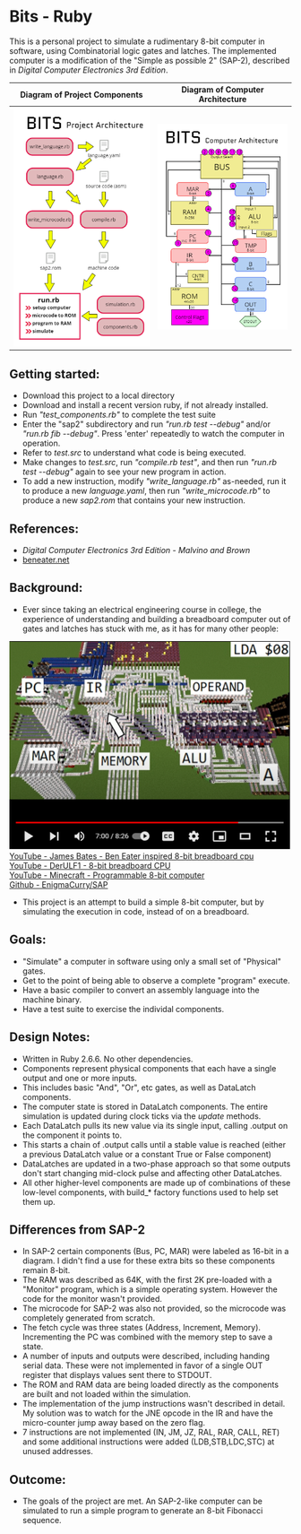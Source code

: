 # Bits - Ruby
This is a personal project to simulate a rudimentary 8-bit computer in software, using Combinatorial logic gates and latches.
The implemented computer is a modification of the "Simple as possible 2" (SAP-2), described in *Digital Computer Electronics 3rd Edition*.

Diagram of Project Components |  Diagram of Computer Architecture
------------------------------|-----------------------------------
![Diagram of Project Architecture](/images/software_arch.png?raw=true "Project Architecture")|![Diagram of Computer Architecture](/images/sap2_arch.png?raw=true "SAP-2-like Computer Architecture")

## Getting started:
* Download this project to a local directory
* Download and install a recent version ruby, if not already installed.
* Run *"test_components.rb"* to complete the test suite
* Enter the "sap2" subdirectory and run *"run.rb test --debug"* and/or *"run.rb fib --debug"*. Press 'enter' repeatedly to watch the computer in operation.
* Refer to *test.src* to understand what code is being executed.
* Make changes to *test.src*, run *"compile.rb test"*, and then run *"run.rb test --debug"* again to see your new program in action.
* To add a new instruction, modify *"write_language.rb"* as-needed, run it to produce a new *language.yaml*, then run *"write_microcode.rb"* to produce a new *sap2.rom* that contains your new instruction.

## References:
- *Digital Computer Electronics 3rd Edition - Malvino and Brown*
- [beneater.net](https://eater.net/8bit)

## Background:
- Ever since taking an electrical engineering course in college, the experience of understanding and building a breadboard computer 
out of gates and latches has stuck with me, as it has for many other people:  

[![YouTube - Michael Roberts - Minecraft - Programmable 8-bit computer](/images/youtube_ydd6l3iYOZE.png?raw=true)](https://www.youtube.com/watch?v=ydd6l3iYOZE)  
  [YouTube - James Bates - Ben Eater inspired 8-bit breadboard cpu](https://www.youtube.com/playlist?list=PL_i7PfWMNYobSPpg1_voiDe6qBcjvuVui)  
  [YouTube - DerULF1 - 8-bit breadboard CPU](https://www.youtube.com/playlist?list=PL5-Ar_CvItgaP27eT_C7MnCiubkyaEqF0)  
  [YouTube - Minecraft - Programmable 8-bit computer](https://youtu.be/ydd6l3iYOZE)  
  [Github - EnigmaCurry/SAP](https://github.com/EnigmaCurry/SAP)  
- This project is an attempt to build a simple 8-bit computer, but by simulating the execution in code, instead of on a breadboard.

## Goals:
- "Simulate" a computer in software using only a small set of "Physical" gates.
- Get to the point of being able to observe a complete "program" execute.
- Have a basic compiler to convert an assembly language into the machine binary.
- Have a test suite to exercise the individal components.

## Design Notes:
- Written in Ruby 2.6.6.  No other dependencies.
- Components represent physical components that each have a single output and one or more inputs.  
- This includes basic "And", "Or", etc gates, as well as DataLatch components.
- The computer state is stored in DataLatch components.  The entire simulation is updated during clock ticks via the *update* methods.
- Each DataLatch pulls its new value via its single input, calling .output on the component it points to.
- This starts a chain of .output calls until a stable value is reached (either a previous DataLatch value or a constant True or False component)
- DataLatches are updated in a two-phase approach so that some outputs don't start changing mid-clock pulse and affecting other DataLatches.
- All other higher-level components are made up of combinations of these low-level components, with build_* factory functions used to help set them up.

## Differences from SAP-2
- In SAP-2 certain components (Bus, PC, MAR) were labeled as 16-bit in a diagram.  I didn't find a use for these extra bits so these components remain 8-bit.
- The RAM was described as 64K, with the first 2K pre-loaded with a "Monitor" program, which is a simple operating system.  However the code for the monitor wasn't provided.
- The microcode for SAP-2 was also not provided, so the microcode was completely generated from scratch.
- The fetch cycle was three states (Address, Increment, Memory).  Incrementing the PC was combined with the memory step to save a state.
- A number of inputs and outputs were described, including handing serial data.  These were not implemented in favor of a single OUT register that displays values sent there to STDOUT.
- The ROM and RAM data are being loaded directly as the components are built and not loaded within the simulation.
- The implementation of the jump instructions wasn't described in detail.  My solution was to watch for the JNE opcode in the IR and have the micro-counter jump away based on the zero flag.
- 7 instructions are not implemented (IN, JM, JZ, RAL, RAR, CALL, RET) and some additional instructions were added (LDB,STB,LDC,STC) at unused addresses.

## Outcome:
- The goals of the project are met.  An SAP-2-like computer can be simulated to run a simple program to generate an 8-bit Fibonacci sequence.

